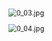 # 
![0_03.jpg](/source/joyoi/csp2019-code/img/aHR0cHM6Ly9pLmxvbGkubmV0LzIwMTkvMTIvMTcvOUYxcTVwdDRvdWJjZmFRLmpwZw==.jpg)

![0_04.jpg](/source/joyoi/csp2019-code/img/aHR0cHM6Ly9pLmxvbGkubmV0LzIwMTkvMTIvMTcvNVlsMmtaOWl5d2pOUW9xLmpwZw==.jpg)